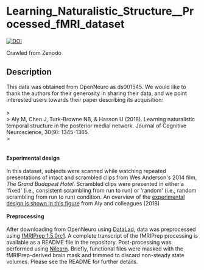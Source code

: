 # Learning_Naturalistic_Structure__Processed_fMRI_dataset

[![DOI](https://www.zenodo.org/badge/DOI/10.5281/zenodo.3647610.svg)](https://doi.org/10.5281/zenodo.3647610)

Crawled from Zenodo

## Description

This data was obtained from OpenNeuro as ds001545. We would like to thank the authors for their generosity in sharing their data, and we point interested users towards their paper describing its acquisition:<br /><br />>  <br />> Aly M, Chen J, Turk-Browne NB, &amp; Hasson U (2018). Learning naturalistic temporal structure in the posterior medial network. Journal of Cognitive Neuroscience, 30(9): 1345-1365.<br />> <br /><br />  <br />__Experimental design__<br /><br />In this dataset, subjects were scanned while watching repeated presentations of intact and scrambled clips from Wes Anderson's 2014 film, _The Grand Budapest Hotel_. Scrambled clips were presented in either a 'fixed' (i.e., consistent scrambling from run to run) or 'random' (i.e., random scrambling from run to run) condition. An overview of the [experimental design is shown in this figure](https://www.mitpressjournals.org/na101/home/literatum/publisher/mit/journals/content/jocn/2018/jocn.2018.30.issue-9/jocn_a_01308/20180730/images/large/01308f01c.jpeg) from Aly and colleagues (2018)<br /><br />__Preprocessing__<br /><br />After downloading from OpenNeuro using [DataLad](https://www.datalad.org/), data was preprocessed using [fMRIPrep 1.5.0rc1](https://fmriprep.readthedocs.io). A complete transcript of the fMRIPrep processing is available as a README file in the repository. Post-processing was performed using [Nilearn](http://nilearn.github.io). Briefly, functional files were masked with the fMRIPrep-derived brain mask and trimmed to discard non-steady state volumes. Please see the README for further details.
